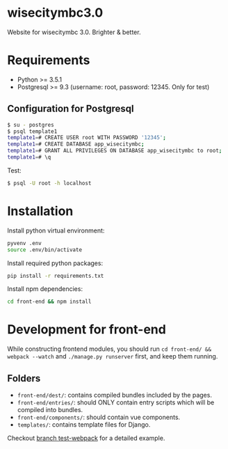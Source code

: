 # wisecitymbc3.0
Website for wisecitymbc 3.0. Brighter &amp; better.

# Requirements

 + Python >= 3.5.1
 + Postgresql >= 9.3 (username: root, password: 12345. Only for test)

## Configuration for Postgresql

```bash
$ su - postgres
$ psql template1
template1=# CREATE USER root WITH PASSWORD '12345';
template1=# CREATE DATABASE app_wisecitymbc;
template1=# GRANT ALL PRIVILEGES ON DATABASE app_wisecitymbc to root;
template1=# \q
```

Test:

```bash
$ psql -U root -h localhost
```

# Installation

Install python virtual environment:

```bash
pyvenv .env
source .env/bin/activate
```

Install required python packages:

```bash
pip install -r requirements.txt
```

Install npm dependencies:

```bash
cd front-end && npm install
```

# Development for front-end

While constructing frontend modules, you should run `cd front-end/ && webpack --watch` and `./manage.py runserver` first, and keep them running.

## Folders

 + `front-end/dest/`: contains compiled bundles included by the pages.
 + `front-end/entries/`: should ONLY contain entry scripts which will be compiled into bundles.
 + `front-end/components/`: should contain vue components.
 + `templates/`: contains template files for Django.

Checkout [branch test-webpack](https://github.com/hsfzxjy/wisecitymbc3.0/tree/test-webpack) for a detailed example.